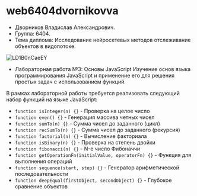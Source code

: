 # web6404dvornikovva
* Дворников Владислав Александрович.
* Группа: 6404.
* Тема диплома: Исследование нейросетевых методов отслеживание объектов в видопотоке.

 ![LD1B0nCaeEY](https://github.com/user-attachments/assets/e9ae12f2-32a4-4a92-8371-8f7b99e508d6)

* Лабораторная работа №3: Основы JavaScript
Изучение основ языка программирования JavaScript и применение его для решения простых задач с использованием функций.

В рамках лабораторной работы требуется реализовать следующий набор функций на языке JavaScript:
* `function isInteger(n) {}` - Проверка на целое число
* `function even() {}` - Генерация массива четных чисел
* `function sumTo(n) {}` - Сумма чисел до заданного (цикл)
* `function recSumTo(n) {}` - Сумма чисел до заданного (рекурсия)
* `function factorial(n) {}` - Вычисление факториала
* `function isBinary(n) {}` - Проверка на степень двойки
* `function fibonacci(n) {}` - N-е число Фибоначчи
* `function getOperationFn(initialValue, operatorFn) {}` - Функция для выполнения операций
* `function sequence(start, step) {}` - Генератор арифметической последовательности
* `function deepEqual(firstObject, secondObject) {}` - Глубокое сравнение объектов
